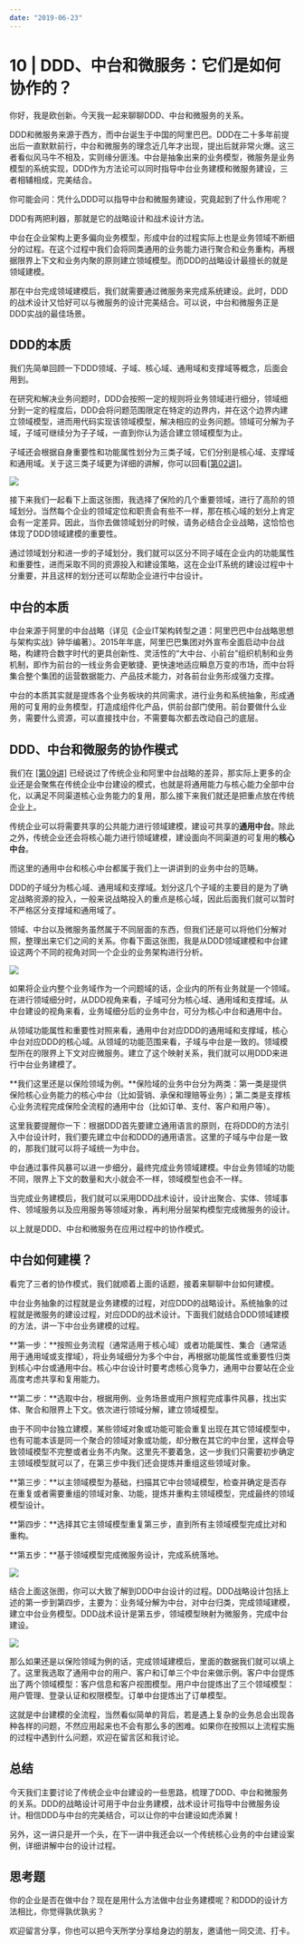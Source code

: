 ```yaml
---
date: "2019-06-23"
---  
```

      
# 10 | DDD、中台和微服务：它们是如何协作的？
你好，我是欧创新。今天我一起来聊聊DDD、中台和微服务的关系。

DDD和微服务来源于西方，而中台诞生于中国的阿里巴巴。DDD在二十多年前提出后一直默默前行，中台和微服务的理念近几年才出现，提出后就非常火爆。这三者看似风马牛不相及，实则缘分匪浅。中台是抽象出来的业务模型，微服务是业务模型的系统实现，DDD作为方法论可以同时指导中台业务建模和微服务建设，三者相辅相成，完美结合。

你可能会问：凭什么DDD可以指导中台和微服务建设，究竟起到了什么作用呢？

DDD有两把利器，那就是它的战略设计和战术设计方法。

中台在企业架构上更多偏向业务模型，形成中台的过程实际上也是业务领域不断细分的过程。在这个过程中我们会将同类通用的业务能力进行聚合和业务重构，再根据限界上下文和业务内聚的原则建立领域模型。而DDD的战略设计最擅长的就是领域建模。

那在中台完成领域建模后，我们就需要通过微服务来完成系统建设。此时，DDD的战术设计又恰好可以与微服务的设计完美结合。可以说，中台和微服务正是DDD实战的最佳场景。

## DDD的本质

我们先简单回顾一下DDD领域、子域、核心域、通用域和支撑域等概念，后面会用到。

在研究和解决业务问题时，DDD会按照一定的规则将业务领域进行细分，领域细分到一定的程度后，DDD会将问题范围限定在特定的边界内，并在这个边界内建立领域模型，进而用代码实现该领域模型，解决相应的业务问题。领域可分解为子域，子域可继续分为子子域，一直到你认为适合建立领域模型为止。

<!-- [[[read_end]]] -->

子域还会根据自身重要性和功能属性划分为三类子域，它们分别是核心域、支撑域和通用域。关于这三类子域更为详细的讲解，你可以回看[\[第02讲\]](https://time.geekbang.org/column/article/149945)。

![](./httpsstatic001geekbangorgresourceimage9929991b8a5b685d8b0b3e172f38c0460a29.png)

接下来我们一起看下上面这张图，我选择了保险的几个重要领域，进行了高阶的领域划分。当然每个企业的领域定位和职责会有些不一样，那在核心域的划分上肯定会有一定差异。因此，当你去做领域划分的时候，请务必结合企业战略，这恰恰也体现了DDD领域建模的重要性。

通过领域划分和进一步的子域划分，我们就可以区分不同子域在企业内的功能属性和重要性，进而采取不同的资源投入和建设策略，这在企业IT系统的建设过程中十分重要，并且这样的划分还可以帮助企业进行中台设计。

## 中台的本质

中台来源于阿里的中台战略（详见《企业IT架构转型之道：阿里巴巴中台战略思想与架构实战》钟华编著）。2015年年底，阿里巴巴集团对外宣布全面启动中台战略，构建符合数字时代的更具创新性、灵活性的“大中台、小前台”组织机制和业务机制，即作为前台的一线业务会更敏捷、更快速地适应瞬息万变的市场，而中台将集合整个集团的运营数据能力、产品技术能力，对各前台业务形成强力支撑。

中台的本质其实就是提炼各个业务板块的共同需求，进行业务和系统抽象，形成通用的可复用的业务模型，打造成组件化产品，供前台部门使用。前台要做什么业务，需要什么资源，可以直接找中台，不需要每次都去改动自己的底层。

## DDD、中台和微服务的协作模式

我们在 [\[第09讲\]](https://time.geekbang.org/column/article/159580) 已经说过了传统企业和阿里中台战略的差异，那实际上更多的企业还是会聚焦在传统企业中台建设的模式，也就是将通用能力与核心能力全部中台化，以满足不同渠道核心业务能力的复用，那么接下来我们就还是把重点放在传统企业上。

传统企业可以将需要共享的公共能力进行领域建模，建设可共享的**通用中台**。除此之外，传统企业还会将核心能力进行领域建模，建设面向不同渠道的可复用的**核心中台**。

而这里的通用中台和核心中台都属于我们上一讲讲到的业务中台的范畴。

DDD的子域分为核心域、通用域和支撑域。划分这几个子域的主要目的是为了确定战略资源的投入，一般来说战略投入的重点是核心域，因此后面我们就可以暂时不严格区分支撑域和通用域了。

领域、中台以及微服务虽然属于不同层面的东西，但我们还是可以将他们分解对照，整理出来它们之间的关系。你看下面这张图，我是从DDD领域建模和中台建设这两个不同的视角对同一个企业的业务架构进行分析。

![](./httpsstatic001geekbangorgresourceimagec6dfc647561ff910f97b8500b75de70281df.png)

如果将企业内整个业务域作为一个问题域的话，企业内的所有业务就是一个领域。在进行领域细分时，从DDD视角来看，子域可分为核心域、通用域和支撑域。从中台建设的视角来看，业务域细分后的业务中台，可分为核心中台和通用中台。

从领域功能属性和重要性对照来看，通用中台对应DDD的通用域和支撑域，核心中台对应DDD的核心域。从领域的功能范围来看，子域与中台是一致的。领域模型所在的限界上下文对应微服务。建立了这个映射关系，我们就可以用DDD来进行中台业务建模了。

**我们这里还是以保险领域为例。**保险域的业务中台分为两类：第一类是提供保险核心业务能力的核心中台（比如营销、承保和理赔等业务）；第二类是支撑核心业务流程完成保险全流程的通用中台（比如订单、支付、客户和用户等）。

这里我要提醒你一下：根据DDD首先要建立通用语言的原则，在将DDD的方法引入中台设计时，我们要先建立中台和DDD的通用语言。这里的子域与中台是一致的，那我们就可以将子域统一为中台。

中台通过事件风暴可以进一步细分，最终完成业务领域建模。中台业务领域的功能不同，限界上下文的数量和大小就会不一样，领域模型也会不一样。

当完成业务建模后，我们就可以采用DDD战术设计，设计出聚合、实体、领域事件、领域服务以及应用服务等领域对象，再利用分层架构模型完成微服务的设计。

以上就是DDD、中台和微服务在应用过程中的协作模式。

## 中台如何建模？

看完了三者的协作模式，我们就顺着上面的话题，接着来聊聊中台如何建模。

中台业务抽象的过程就是业务建模的过程，对应DDD的战略设计。系统抽象的过程就是微服务的建设过程，对应DDD的战术设计。下面我们就结合DDD领域建模的方法，讲一下中台业务建模的过程。

**第一步：**按照业务流程（通常适用于核心域）或者功能属性、集合（通常适用于通用域或支撑域），将业务域细分为多个中台，再根据功能属性或重要性归类到核心中台或通用中台。核心中台设计时要考虑核心竞争力，通用中台要站在企业高度考虑共享和复用能力。

**第二步：**选取中台，根据用例、业务场景或用户旅程完成事件风暴，找出实体、聚合和限界上下文。依次进行领域分解，建立领域模型。

由于不同中台独立建模，某些领域对象或功能可能会重复出现在其它领域模型中，也有可能本该是同一个聚合的领域对象或功能，却分散在其它的中台里，这样会导致领域模型不完整或者业务不内聚。这里先不要着急，这一步我们只需要初步确定主领域模型就可以了，在第三步中我们还会提炼并重组这些领域对象。

**第三步：**以主领域模型为基础，扫描其它中台领域模型，检查并确定是否存在重复或者需要重组的领域对象、功能，提炼并重构主领域模型，完成最终的领域模型设计。

**第四步：**选择其它主领域模型重复第三步，直到所有主领域模型完成比对和重构。

**第五步：**基于领域模型完成微服务设计，完成系统落地。

![](./httpsstatic001geekbangorgresourceimage3c473caae85ef680eb7cbc2ffb5c6a603f47.png)

结合上面这张图，你可以大致了解到DDD中台设计的过程。DDD战略设计包括上述的第一步到第四步，主要为：业务域分解为中台，对中台归类，完成领域建模，建立中台业务模型。DDD战术设计是第五步，领域模型映射为微服务，完成中台建设。

![](./httpsstatic001geekbangorgresourceimage457145de1af6a4b5dd6cf54921ff9f422571.png)

那么如果还是以保险领域为例的话，完成领域建模后，里面的数据我们就可以填上了。这里我选取了通用中台的用户、客户和订单三个中台来做示例。客户中台提炼出了两个领域模型：客户信息和客户视图模型。用户中台提炼出了三个领域模型：用户管理、登录认证和权限模型。订单中台提炼出了订单模型。

这就是中台建模的全流程，当然看似简单的背后，若是遇上复杂的业务总会出现各种各样的问题，不然应用起来也不会有那么多的困难。如果你在按照以上流程实施的过程中遇到什么问题，欢迎在留言区和我讨论。

## 总结

今天我们主要讨论了传统企业中台建设的一些思路，梳理了DDD、中台和微服务的关系。DDD的战略设计可用于中台业务建模，战术设计可指导中台微服务设计。相信DDD与中台的完美结合，可以让你的中台建设如虎添翼！

另外，这一讲只是开一个头，在下一讲中我还会以一个传统核心业务的中台建设案例，详细讲解中台的设计过程。

## 思考题

你的企业是否在做中台？现在是用什么方法做中台业务建模呢？和DDD的设计方法相比，你觉得孰优孰劣？

欢迎留言分享，你也可以把今天所学分享给身边的朋友，邀请他一同交流、打卡。